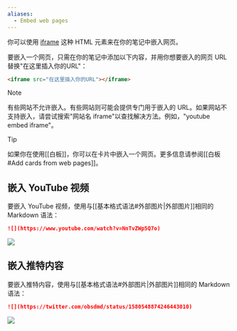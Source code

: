 ```yaml
---
aliases:
  - Embed web pages
---
```


你可以使用 [iframe](https://developer.mozilla.org/en-US/docs/Web/HTML/Element/iframe) 这种 HTML 元素来在你的笔记中嵌入网页。

要嵌入一个网页，只需在你的笔记中添加以下内容，并用你想要嵌入的网页 URL 替换"在这里插入你的URL"：

```html
<iframe src="在这里插入你的URL"></iframe>
```

> [!note]
> 有些网站不允许嵌入。有些网站则可能会提供专门用于嵌入的 URL。如果网站不支持嵌入，请尝试搜索"网站名 iframe"以查找解决方法。例如，"youtube embed iframe"。

> [!tip]
> 如果你在使用[[白板]]，你可以在卡片中嵌入一个网页。更多信息请参阅[[白板#Add cards from web pages]]。

## 嵌入 YouTube 视频

要嵌入 YouTube 视频，使用与[[基本格式语法#外部图片|外部图片]]相同的 Markdown 语法：

```md
![](https://www.youtube.com/watch?v=NnTvZWp5Q7o)
```

![](https://www.youtube.com/watch?v=NnTvZWp5Q7o)

## 嵌入推特内容

要嵌入推特内容，使用与[[基本格式语法#外部图片|外部图片]]相同的 Markdown 语法：

```md
![](https://twitter.com/obsdmd/status/1580548874246443010)
```

![](https://twitter.com/obsdmd/status/1580548874246443010)